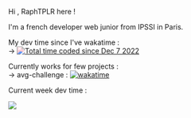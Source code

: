 Hi , RaphTPLR here ! 

I'm a french developer web junior from IPSSI in Paris.

My dev time since I've wakatime :  
  -> <a href="https://wakatime.com/@6bacae47-04b0-45e9-9329-f65b71d15ddc" style="filter: hue-rotate(120deg);"><img src="https://wakatime.com/badge/user/6bacae47-04b0-45e9-9329-f65b71d15ddc.svg" alt="Total time coded since Dec 7 2022" /></a>

Currently works for few projects :    
  -> avg-challenge : [![wakatime](https://wakatime.com/badge/user/6bacae47-04b0-45e9-9329-f65b71d15ddc/project/a7e9e1a6-0e3f-47b1-acde-9a4af7bec4c4.svg)](https://wakatime.com/badge/user/6bacae47-04b0-45e9-9329-f65b71d15ddc/project/a7e9e1a6-0e3f-47b1-acde-9a4af7bec4c4)


Current week dev time :  

<a href="https://wakatime.com"><img src="https://wakatime.com/share/@RaphTPLR/65d7e23e-c156-435e-b9e3-0759903e0cb6.png" /></a>
